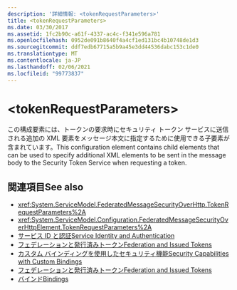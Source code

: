 ```yaml
---
description: '詳細情報: <tokenRequestParameters>'
title: <tokenRequestParameters>
ms.date: 03/30/2017
ms.assetid: 1fc2b90c-a61f-4337-ac4c-f341e596a781
ms.openlocfilehash: 0952de091b8640f4a4cf1ed131bc4b10748de1d3
ms.sourcegitcommit: ddf7edb67715a5b9a45e3dd44536dabc153c1de0
ms.translationtype: MT
ms.contentlocale: ja-JP
ms.lasthandoff: 02/06/2021
ms.locfileid: "99773837"
---
```

# \<tokenRequestParameters>

<span data-ttu-id="aa713-102">この構成要素には、トークンの要求時にセキュリティ トークン サービスに送信される追加の XML 要素をメッセージ本文に指定するために使用できる子要素が含まれています。</span><span class="sxs-lookup"><span data-stu-id="aa713-102">This configuration element contains child elements that can be used to specify additional XML elements to be sent in the message body to the Security Token Service when requesting a token.</span></span>  
  
## <a name="see-also"></a><span data-ttu-id="aa713-103">関連項目</span><span class="sxs-lookup"><span data-stu-id="aa713-103">See also</span></span>

- <xref:System.ServiceModel.FederatedMessageSecurityOverHttp.TokenRequestParameters%2A>
- <xref:System.ServiceModel.Configuration.FederatedMessageSecurityOverHttpElement.TokenRequestParameters%2A>
- [<span data-ttu-id="aa713-104">サービス ID と認証</span><span class="sxs-lookup"><span data-stu-id="aa713-104">Service Identity and Authentication</span></span>](../../../wcf/feature-details/service-identity-and-authentication.md)
- [<span data-ttu-id="aa713-105">フェデレーションと発行済みトークン</span><span class="sxs-lookup"><span data-stu-id="aa713-105">Federation and Issued Tokens</span></span>](../../../wcf/feature-details/federation-and-issued-tokens.md)
- [<span data-ttu-id="aa713-106">カスタム バインディングを使用したセキュリティ機能</span><span class="sxs-lookup"><span data-stu-id="aa713-106">Security Capabilities with Custom Bindings</span></span>](../../../wcf/feature-details/security-capabilities-with-custom-bindings.md)
- [<span data-ttu-id="aa713-107">フェデレーションと発行済みトークン</span><span class="sxs-lookup"><span data-stu-id="aa713-107">Federation and Issued Tokens</span></span>](../../../wcf/feature-details/federation-and-issued-tokens.md)
- [<span data-ttu-id="aa713-108">バインド</span><span class="sxs-lookup"><span data-stu-id="aa713-108">Bindings</span></span>](../../../wcf/bindings.md)
